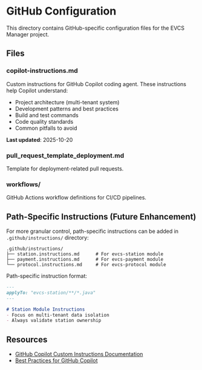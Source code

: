 # GitHub Configuration

This directory contains GitHub-specific configuration files for the EVCS Manager project.

## Files

### copilot-instructions.md
Custom instructions for GitHub Copilot coding agent. These instructions help Copilot understand:
- Project architecture (multi-tenant system)
- Development patterns and best practices
- Build and test commands
- Code quality standards
- Common pitfalls to avoid

**Last updated**: 2025-10-20

### pull_request_template_deployment.md
Template for deployment-related pull requests.

### workflows/
GitHub Actions workflow definitions for CI/CD pipelines.

## Path-Specific Instructions (Future Enhancement)

For more granular control, path-specific instructions can be added in `.github/instructions/` directory:

```
.github/instructions/
├── station.instructions.md      # For evcs-station module
├── payment.instructions.md      # For evcs-payment module
└── protocol.instructions.md     # For evcs-protocol module
```

Path-specific instruction format:
```markdown
---
applyTo: "evcs-station/**/*.java"
---

# Station Module Instructions
- Focus on multi-tenant data isolation
- Always validate station ownership
```

## Resources

- [GitHub Copilot Custom Instructions Documentation](https://docs.github.com/en/copilot/how-tos/configure-custom-instructions/add-repository-instructions)
- [Best Practices for GitHub Copilot](https://docs.github.com/en/copilot/tutorials/coding-agent/get-the-best-results)
